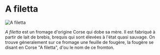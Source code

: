 A filetta
===

![A filetta](http://upload.wikimedia.org/wikipedia/commons/thumb/6/63/Fromage-Afiletta.jpg/800px-Fromage-Afiletta.jpg)

*A filetta* est un fromage d'origine Corse qui dobe sa mère. Il est fabriqué à partir de lait de brebis, brequis qui sont élevées à l'état quasi sauvage.
On trouve géneralement sur ce fromage une feuille de fougère, la fougère se disant en Corse "A filetta", d'ou le nom de ce fromton.